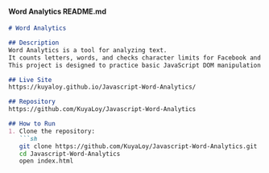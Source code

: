 #### Word Analytics README.md

```markdown
# Word Analytics

## Description
Word Analytics is a tool for analyzing text.
It counts letters, words, and checks character limits for Facebook and Twitter.
This project is designed to practice basic JavaScript DOM manipulation and event handling.

## Live Site
https://kuyaloy.github.io/Javascript-Word-Analytics/

## Repository
https://github.com/KuyaLoy/Javascript-Word-Analytics

## How to Run
1. Clone the repository:
   ```sh
   git clone https://github.com/KuyaLoy/Javascript-Word-Analytics.git
   cd Javascript-Word-Analytics
   open index.html
